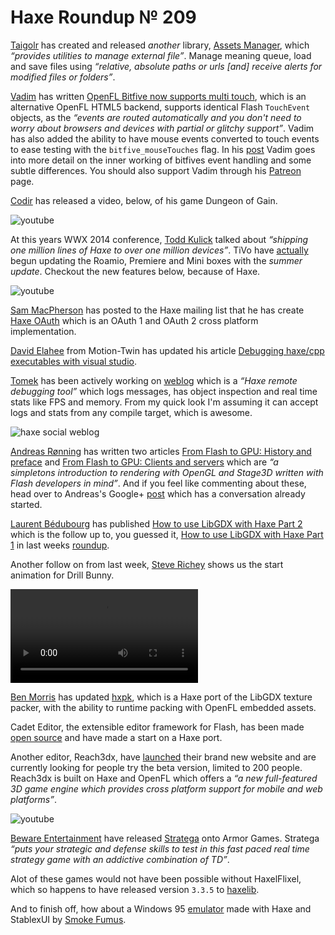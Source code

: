 [_template]: ../templates/roundup.html
[date]: / "2014-07-16T15:49:42+01:00"
[modified]: / "2014-07-17T15:47:38+01:00"
[“”]: a ""
# Haxe Roundup № 209

[Taigolr][tw1] has created and released _another_ library, [Assets Manager], which
_“provides utilities to manage external file”_. Manage meaning queue, load and save 
files using _“relative, absolute paths or urls [and] receive alerts for modified
files or folders”_.

[Vadim][tw2] has written [OpenFL Bitfive now supports multi touch][l1], which is an
alternative OpenFL HTML5 backend, supports identical Flash `TouchEvent` objects, 
as the _“events are routed automatically and you don't need to worry about browsers
and devices with partial or glitchy support”_. Vadim has also added the ability to have
mouse events converted to touch events to ease testing with the `bitfive_mouseTouches`
flag. In his [post][l1] Vadim goes into more detail on the inner working of bitfives
event handling and some subtle differences. You should also support Vadim through his
[Patreon][l2] page.

[Codir][tw3] has released a video, below, of his game Dungeon of Gain.

![youtube](TqbSELKBqBE)

At this years WWX 2014 conference, [Todd Kulick][tw4] talked about _“shipping one million
lines of Haxe to over one million devices”_. TiVo have [actually][l3] begun updating the
Roamio, Premiere and Mini boxes with the _summer update_. Checkout the new features 
below, because of Haxe.

![youtube](mbJmbXU4PlU)

[Sam MacPherson][tw5] has posted to the Haxe mailing list that he has create [Haxe OAuth]
which is an OAuth 1 and OAuth 2 cross platform implementation.

[David Elahee][tw6] from Motion-Twin has updated his article [Debugging haxe/cpp 
executables with visual studio][l4]. 

[Tomek][tw7] has been actively working on [weblog] which is a _“Haxe remote debugging
tool”_ which logs messages, has object inspection and real time stats like FPS and memory.
From my quick look I'm assuming it can accept logs and stats from any compile target,
which is awesome.

![haxe social weblog](/img/209/weblog.png "Weblog Realtime stats")

[Andreas Rønning][tw8] has written two articles [From Flash to GPU: History and preface][l5]
and [From Flash to GPU: Clients and servers][l6] which are _“a simpletons introduction
to rendering with OpenGL and Stage3D written with Flash developers in mind”_. And if 
you feel like commenting about these, head over to Andreas's Google+ [post][l7] which
has a conversation already started.

[Laurent Bédubourg][tw9] has published [How to use LibGDX with Haxe Part 2][l8] which
is the follow up to, you guessed it, [How to use LibGDX with Haxe Part 1][l9] in
last weeks [roundup][l10].

Another follow on from last week, [Steve Richey][tw10] shows us the start animation for
Drill Bunny.

![haxe drill bunny](/img/209/drillbunny.mp4)

[Ben Morris][tw11] has updated [hxpk], which is a Haxe port of the LibGDX texture packer,
with the ability to runtime packing with OpenFL embedded assets.

Cadet Editor, the extensible editor framework for Flash, has been made [open source][l11]
and have made a start on a Haxe port.

Another editor, Reach3dx, have [launched][l12] their brand new website and are currently
looking for people try the beta version, limited to 200 people. Reach3dx is built on
Haxe and OpenFL which offers a _“a new full-featured 3D game engine which provides 
cross platform support for mobile and web platforms”_.

![youtube](TyxgMIDSJQw)

[Beware Entertainment][tw12] have released [Stratega][l13] onto Armor Games. Stratega
_“puts your strategic and defense skills to test in this fast paced real time strategy
game with an addictive combination of TD”_.

Alot of these games would not have been possible without HaxelFlixel, which so happens
to have released version `3.3.5` to [haxelib][l14].

And to finish off, how about a Windows 95 [emulator] made with Haxe and StablexUI by
[Smoke Fumus][tw13].

[emulator]: http://haxe.io/@smokefumus/Nostalgia01.swf "Windows 95 Emulator"
[hxpk]: https://github.com/bendmorris/hxpk "Hxpk on GitHub"
[assets manager]: https://github.com/ProG4mr/assetsmanager/ "Assets Manager on GitHub"
[haxe oauth]: https://github.com/Blank101/haxe-oauth "Haxe OAuth on GitHub"
[weblog]: https://github.com/zasmarkany/weblog "Weblog on GitHub"
	
[tw1]: https://twitter.com/prog4mr "@prog4mr"
[tw2]: https://twitter.com/yellowafterlife "@yellowafterlife"
[tw3]: https://twitter.com/Defroids "@Defroids"
[tw4]: https://twitter.com/kulick "@kulick"
[tw5]: https://twitter.com/sgmacpherson "@sgmacpherson"
[tw6]: https://twitter.com/blackmagic_mt "@blackmagic_mt"
[tw7]: https://twitter.com/lleqsnoom "@lleqsnoom"
[tw8]: https://twitter.com/sunjammer "@sunjammer"
[tw9]: https://twitter.com/labe_me "@labe_me"
[tw10]: https://twitter.com/stvr_tweets "@stvr_tweets"
[tw11]: https://twitter.com/monsterfacegame "@monsterfacegame"
[tw12]: https://twitter.com/BewareHQ "@BewareHQ"
[tw13]: https://twitter.com/smokefumus "@smokefumus"
	
[l1]: http://yal.cc/bitfive-now-with-multitouch/ "OpenFL Bitfive now supports multitouch"
[l2]: http://www.patreon.com/yellowafterlife "Support Vadim on Patreon"
[l3]: http://www.tivocommunity.com/tivo-vb/showthread.php?p=10171579#post10171579 "TiVo 20.4.2 Release Notes"
[l4]: http://delahee.wordpress.com/2014/07/10/debugging-haxe-with-visual-studio/ "Debugging Haxe C++ executables with Visual Studio"
[l5]: http://www.doomsday.no/articles/flash2gpu/flash2gpu1.html "From Flash to GPU: History and Preface"
[l6]: http://www.doomsday.no/articles/flash2gpu/flash2gpu2.html "From Flash to GPU: Clients and Servers"
[l7]: https://plus.google.com/+AndreasR%C3%B8nning/posts/Zbh6wdrg8h4 "From Flash to GPU Part 1 and 2"
[l8]: http://labe.me/en/blog/posts/2014-07-14-libgdx-with-haxe-2.html#.U8fR5fldWSr "How to use LibGDX with Haxe Part 2"
[l9]: http://labe.me/en/blog/posts/2014-05-05-libgdx-with-haxe.html "How to use LibGDX with Haxe Part 1"
[l10]: http://haxe.io/roundups/208/ "Haxe Roundup № 208"
[l11]: http://robertsilverton.com/2014/07/10/cadeteditor-open-sourced/ "Entire CadetEditor Stack Open Sourced"
[l12]: http://reach3dx.com/ "New Reach3dx Website"
[l13]: http://armorgames.com/play/15993/stratega "Stratega on ArmorGames"
[l14]: http://lib.haxe.org/p/flixel "HaxeFlixel on HaxeLib"